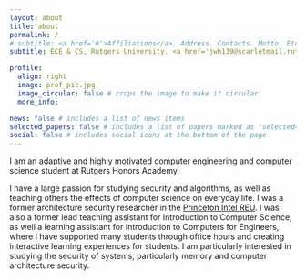 ```yaml
---
layout: about
title: about
permalink: /
# subtitle: <a href='#'>Affiliations</a>. Address. Contacts. Motto. Etc.
subtitle: ECE & CS, Rutgers University. <a href='jwh139@scarletmail.rutgers.edu'>jwh139@scarletmail.rutgers.edu</a>.

profile:
  align: right
  image: prof_pic.jpg
  image_circular: false # crops the image to make it circular
  more_info:

news: false # includes a list of news items
selected_papers: false # includes a list of papers marked as "selected={true}"
social: false # includes social icons at the bottom of the page
---
```


I am an adaptive and highly motivated computer engineering and computer science student at Rutgers Honors Academy. 

I have a large passion for studying security and algorithms, as well as teaching others the effects of computer science on everyday life. I was a former architecture security researcher in the [Princeton Intel REU](https://seas-reu.princeton.edu/). I was also a former lead teaching assistant for Introduction to Computer Science, as well a learning assistant for Introduction to Computers for Engineers, where I have supported many students through office hours and creating interactive learning experiences for students. I am particularly interested in studying the security of systems, particularly memory and computer architecture security.

<!-- Write your biography here. Tell the world about yourself. Link to your favorite [subreddit](http://reddit.com). You can put a picture in, too. The code is already in, just name your picture `prof_pic.jpg` and put it in the `img/` folder.

Put your address / P.O. box / other info right below your picture. You can also disable any of these elements by editing `profile` property of the YAML header of your `_pages/about.md`. Edit `_bibliography/papers.bib` and Jekyll will render your [publications page](/al-folio/publications/) automatically.

Link to your social media connections, too. This theme is set up to use [Font Awesome icons](https://fontawesome.com/) and [Academicons](https://jpswalsh.github.io/academicons/), like the ones below. Add your Facebook, Twitter, LinkedIn, Google Scholar, or just disable all of them. -->
